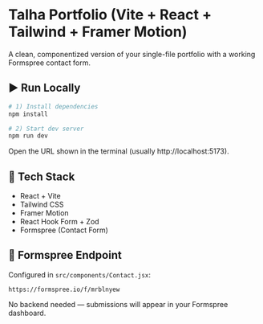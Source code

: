 
# Talha Portfolio (Vite + React + Tailwind + Framer Motion)

A clean, componentized version of your single-file portfolio with a working Formspree contact form.

## ▶️ Run Locally

```bash
# 1) Install dependencies
npm install

# 2) Start dev server
npm run dev
```

Open the URL shown in the terminal (usually http://localhost:5173).

## 🧩 Tech Stack
- React + Vite
- Tailwind CSS
- Framer Motion
- React Hook Form + Zod
- Formspree (Contact Form)

## 🔧 Formspree Endpoint
Configured in `src/components/Contact.jsx`:
```
https://formspree.io/f/mrblnyew
```
No backend needed — submissions will appear in your Formspree dashboard.
